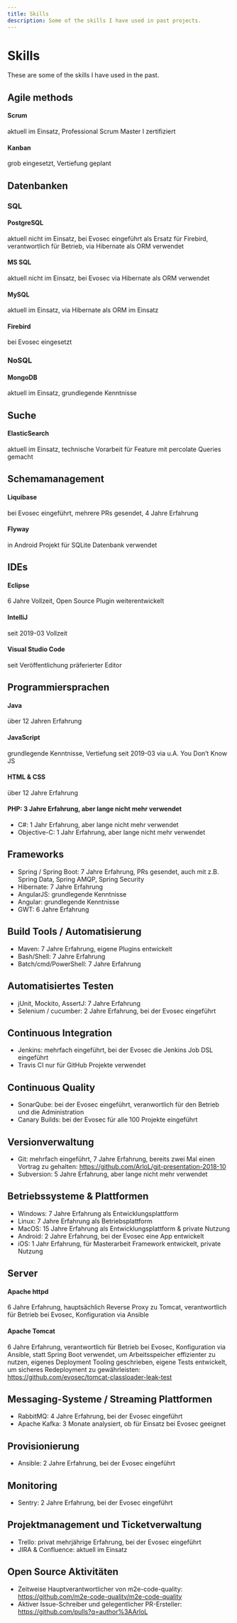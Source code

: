 ```yaml
---
title: Skills
description: Some of the skills I have used in past projects.
---
```

# Skills

These are some of the skills I have used in the past.

## Agile methods

#### Scrum

aktuell im Einsatz, Professional Scrum Master I zertifiziert

#### Kanban

grob eingesetzt, Vertiefung geplant

## Datenbanken

### SQL

#### PostgreSQL

aktuell nicht im Einsatz, bei Evosec eingeführt als Ersatz für Firebird, verantwortlich für Betrieb, via Hibernate als ORM verwendet

#### MS SQL

aktuell nicht im Einsatz, bei Evosec via Hibernate als ORM verwendet

#### MySQL

aktuell im Einsatz, via Hibernate als ORM im Einsatz

#### Firebird

bei Evosec eingesetzt

### NoSQL

#### MongoDB

aktuell im Einsatz, grundlegende Kenntnisse

## Suche

#### ElasticSearch

aktuell im Einsatz, technische Vorarbeit für Feature mit percolate Queries
gemacht

## Schemamanagement

#### Liquibase

bei Evosec eingeführt, mehrere PRs gesendet, 4 Jahre Erfahrung

#### Flyway

in Android Projekt für SQLite Datenbank verwendet

## IDEs

#### Eclipse

6 Jahre Vollzeit, Open Source Plugin weiterentwickelt

#### IntelliJ

seit 2019-03 Vollzeit

#### Visual Studio Code

seit Veröffentlichung präferierter Editor

## Programmiersprachen

#### Java

über 12 Jahren Erfahrung

#### JavaScript

grundlegende Kenntnisse, Vertiefung seit 2019-03 via u.A. You Don’t Know JS

#### HTML & CSS

über 12 Jahre Erfahrung

#### PHP: 3 Jahre Erfahrung, aber lange nicht mehr verwendet

* C#: 1 Jahr Erfahrung, aber lange nicht mehr verwendet
* Objective-C: 1 Jahr Erfahrung, aber lange nicht mehr verwendet

## Frameworks

* Spring / Spring Boot: 7 Jahre Erfahrung, PRs gesendet, auch mit z.B. Spring Data, Spring AMQP, Spring Security
* Hibernate: 7 Jahre Erfahrung
* AngularJS: grundlegende Kenntnisse
* Angular: grundlegende Kenntnisse
* GWT: 6 Jahre Erfahrung

## Build Tools / Automatisierung

* Maven: 7 Jahre Erfahrung, eigene Plugins entwickelt
* Bash/Shell: 7 Jahre Erfahrung
* Batch/cmd/PowerShell: 7 Jahre Erfahrung

## Automatisiertes Testen

* jUnit, Mockito, AssertJ: 7 Jahre Erfahrung
* Selenium / cucumber: 2 Jahre Erfahrung, bei der Evosec eingeführt

## Continuous Integration

* Jenkins: mehrfach eingeführt, bei der Evosec die Jenkins Job DSL eingeführt
* Travis CI nur für GitHub Projekte verwendet

## Continuous Quality

* SonarQube: bei der Evosec eingeführt, veranwortlich für den Betrieb und die Administration
* Canary Builds: bei der Evosec für alle 100 Projekte eingeführt

## Versionverwaltung

* Git: mehrfach eingeführt, 7 Jahre Erfahrung, bereits zwei Mal einen Vortrag zu gehalten: https://github.com/ArloL/git-presentation-2018-10
* Subversion: 5 Jahre Erfahrung, aber lange nicht mehr verwendet

## Betriebssysteme & Plattformen

* Windows: 7 Jahre Erfahrung als Entwicklungsplattform
* Linux: 7 Jahre Erfahrung als Betriebsplattform
* MacOS: 15 Jahre Erfahrung als Entwicklungsplattform & private Nutzung
* Android: 2 Jahre Erfahrung, bei der Evosec eine App entwickelt
* iOS: 1 Jahr Erfahrung, für Masterarbeit Framework entwickelt, private Nutzung

## Server

#### Apache httpd

6 Jahre Erfahrung, hauptsächlich Reverse Proxy zu Tomcat, verantwortlich für Betrieb bei Evosec, Konfiguration via Ansible

#### Apache Tomcat

6 Jahre Erfahrung, verantwortlich für Betrieb bei Evosec, Konfiguration via Ansible, statt Spring Boot verwendet, um Arbeitsspeicher effizienter zu nutzen, eigenes Deployment Tooling geschrieben, eigene Tests entwickelt, um sicheres Redeployment zu gewährleisten: https://github.com/evosec/tomcat-classloader-leak-test

## Messaging-Systeme / Streaming Plattformen

* RabbitMQ: 4 Jahre Erfahrung, bei der Evosec eingeführt
* Apache Kafka: 3 Monate analysiert, ob für Einsatz bei Evosec geeignet

## Provisionierung

* Ansible: 2 Jahre Erfahrung, bei der Evosec eingeführt

## Monitoring

* Sentry: 2 Jahre Erfahrung, bei der Evosec eingeführt

## Projektmanagement und Ticketverwaltung

* Trello: privat mehrjährige Erfahrung, bei der Evosec eingeführt
* JIRA & Confluence: aktuell im Einsatz

## Open Source Aktivitäten

* Zeitweise Hauptverantwortlicher von m2e-code-quality:
  https://github.com/m2e-code-quality/m2e-code-quality
* Aktiver Issue-Schreiber und gelegentlicher PR-Ersteller:
  https://github.com/pulls?q=author%3AArloL
